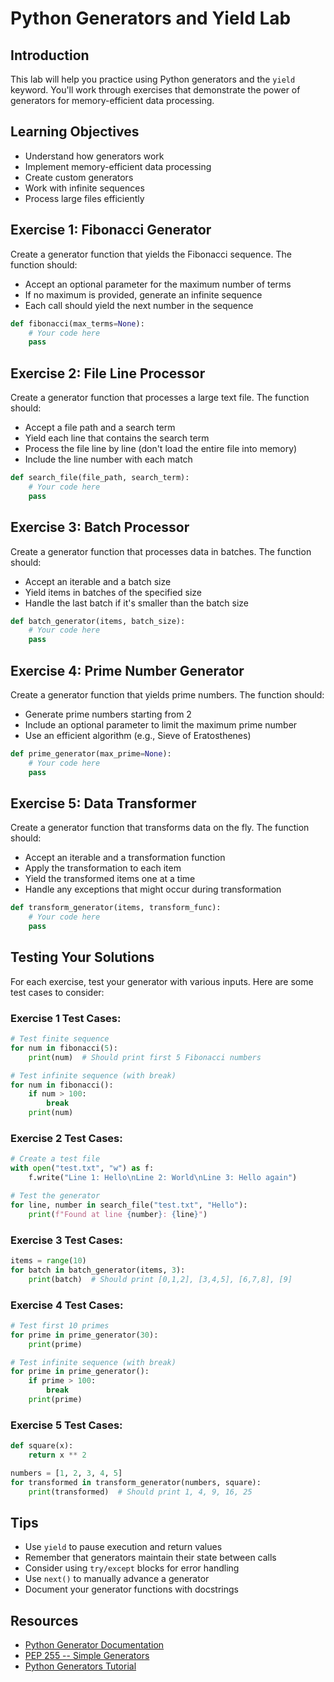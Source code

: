 # Python Generators and Yield Lab

## Introduction
This lab will help you practice using Python generators and the `yield` keyword. You'll work through exercises that demonstrate the power of generators for memory-efficient data processing.

## Learning Objectives
- Understand how generators work
- Implement memory-efficient data processing
- Create custom generators
- Work with infinite sequences
- Process large files efficiently

## Exercise 1: Fibonacci Generator
Create a generator function that yields the Fibonacci sequence. The function should:
- Accept an optional parameter for the maximum number of terms
- If no maximum is provided, generate an infinite sequence
- Each call should yield the next number in the sequence

```python
def fibonacci(max_terms=None):
    # Your code here
    pass
```

## Exercise 2: File Line Processor
Create a generator function that processes a large text file. The function should:
- Accept a file path and a search term
- Yield each line that contains the search term
- Process the file line by line (don't load the entire file into memory)
- Include the line number with each match

```python
def search_file(file_path, search_term):
    # Your code here
    pass
```

## Exercise 3: Batch Processor
Create a generator function that processes data in batches. The function should:
- Accept an iterable and a batch size
- Yield items in batches of the specified size
- Handle the last batch if it's smaller than the batch size

```python
def batch_generator(items, batch_size):
    # Your code here
    pass
```

## Exercise 4: Prime Number Generator
Create a generator function that yields prime numbers. The function should:
- Generate prime numbers starting from 2
- Include an optional parameter to limit the maximum prime number
- Use an efficient algorithm (e.g., Sieve of Eratosthenes)

```python
def prime_generator(max_prime=None):
    # Your code here
    pass
```

## Exercise 5: Data Transformer
Create a generator function that transforms data on the fly. The function should:
- Accept an iterable and a transformation function
- Apply the transformation to each item
- Yield the transformed items one at a time
- Handle any exceptions that might occur during transformation

```python
def transform_generator(items, transform_func):
    # Your code here
    pass
```

## Testing Your Solutions
For each exercise, test your generator with various inputs. Here are some test cases to consider:

### Exercise 1 Test Cases:
```python
# Test finite sequence
for num in fibonacci(5):
    print(num)  # Should print first 5 Fibonacci numbers

# Test infinite sequence (with break)
for num in fibonacci():
    if num > 100:
        break
    print(num)
```

### Exercise 2 Test Cases:
```python
# Create a test file
with open("test.txt", "w") as f:
    f.write("Line 1: Hello\nLine 2: World\nLine 3: Hello again")

# Test the generator
for line, number in search_file("test.txt", "Hello"):
    print(f"Found at line {number}: {line}")
```

### Exercise 3 Test Cases:
```python
items = range(10)
for batch in batch_generator(items, 3):
    print(batch)  # Should print [0,1,2], [3,4,5], [6,7,8], [9]
```

### Exercise 4 Test Cases:
```python
# Test first 10 primes
for prime in prime_generator(30):
    print(prime)

# Test infinite sequence (with break)
for prime in prime_generator():
    if prime > 100:
        break
    print(prime)
```

### Exercise 5 Test Cases:
```python
def square(x):
    return x ** 2

numbers = [1, 2, 3, 4, 5]
for transformed in transform_generator(numbers, square):
    print(transformed)  # Should print 1, 4, 9, 16, 25
```

## Tips
- Use `yield` to pause execution and return values
- Remember that generators maintain their state between calls
- Consider using `try/except` blocks for error handling
- Use `next()` to manually advance a generator
- Document your generator functions with docstrings

## Resources
- [Python Generator Documentation](https://docs.python.org/3/tutorial/classes.html#generators)
- [PEP 255 -- Simple Generators](https://www.python.org/dev/peps/pep-0255/)
- [Python Generators Tutorial](https://realpython.com/introduction-to-python-generators/)
